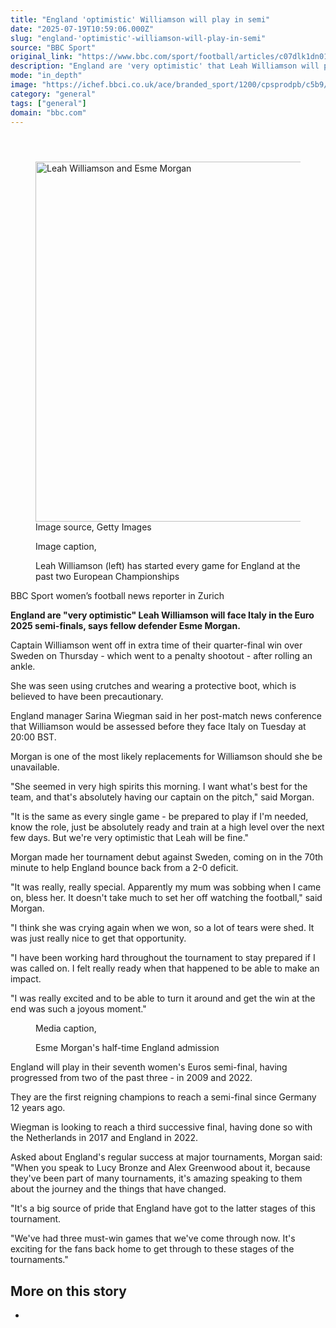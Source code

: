 ```yaml
---
title: "England 'optimistic' Williamson will play in semi"
date: "2025-07-19T10:59:06.000Z"
slug: "england-'optimistic'-williamson-will-play-in-semi"
source: "BBC Sport"
original_link: "https://www.bbc.com/sport/football/articles/c07dlk1dn01o"
description: "England are 'very optimistic' that Leah Williamson will play against Italy in their Euro 2025 semi-final, says fellow defender Esme Morgan."
mode: "in_depth"
image: "https://ichef.bbci.co.uk/ace/branded_sport/1200/cpsprodpb/c5b9/live/c8fe1860-648c-11f0-83c2-4b494f18cf7b.jpg"
category: "general"
tags: ["general"]
domain: "bbc.com"
---
```

<div id="readability-page-1" class="page"><div><main id="main-content" data-testid="main-content"><article id="urn-bbc-ares--article-c07dlk1dn01o"><header data-component="headline-block"></header><div data-component="image-block"><figure><p><span><picture><source srcset="https://ichef.bbci.co.uk/ace/standard/240/cpsprodpb/c5b9/live/c8fe1860-648c-11f0-83c2-4b494f18cf7b.jpg.webp 240w, https://ichef.bbci.co.uk/ace/standard/320/cpsprodpb/c5b9/live/c8fe1860-648c-11f0-83c2-4b494f18cf7b.jpg.webp 320w, https://ichef.bbci.co.uk/ace/standard/480/cpsprodpb/c5b9/live/c8fe1860-648c-11f0-83c2-4b494f18cf7b.jpg.webp 480w, https://ichef.bbci.co.uk/ace/standard/624/cpsprodpb/c5b9/live/c8fe1860-648c-11f0-83c2-4b494f18cf7b.jpg.webp 624w, https://ichef.bbci.co.uk/ace/standard/800/cpsprodpb/c5b9/live/c8fe1860-648c-11f0-83c2-4b494f18cf7b.jpg.webp 800w, https://ichef.bbci.co.uk/ace/standard/976/cpsprodpb/c5b9/live/c8fe1860-648c-11f0-83c2-4b494f18cf7b.jpg.webp 976w" type="image/webp"><img alt="Leah Williamson and Esme Morgan" src="https://ichef.bbci.co.uk/ace/standard/1024/cpsprodpb/c5b9/live/c8fe1860-648c-11f0-83c2-4b494f18cf7b.jpg" srcset="https://ichef.bbci.co.uk/ace/standard/240/cpsprodpb/c5b9/live/c8fe1860-648c-11f0-83c2-4b494f18cf7b.jpg 240w, https://ichef.bbci.co.uk/ace/standard/320/cpsprodpb/c5b9/live/c8fe1860-648c-11f0-83c2-4b494f18cf7b.jpg 320w, https://ichef.bbci.co.uk/ace/standard/480/cpsprodpb/c5b9/live/c8fe1860-648c-11f0-83c2-4b494f18cf7b.jpg 480w, https://ichef.bbci.co.uk/ace/standard/624/cpsprodpb/c5b9/live/c8fe1860-648c-11f0-83c2-4b494f18cf7b.jpg 624w, https://ichef.bbci.co.uk/ace/standard/800/cpsprodpb/c5b9/live/c8fe1860-648c-11f0-83c2-4b494f18cf7b.jpg 800w, https://ichef.bbci.co.uk/ace/standard/976/cpsprodpb/c5b9/live/c8fe1860-648c-11f0-83c2-4b494f18cf7b.jpg 976w" width="1024" height="576"></picture></span><span role="text"><span>Image source, </span>Getty Images</span></p><figcaption><span>Image caption, </span><p>Leah Williamson (left) has started every game for England at the past two European Championships</p></figcaption></figure></div><div data-component="byline-block"><p>BBC Sport women’s football news reporter in Zurich</p></div><div data-component="text-block"><p><b>England are "very optimistic" Leah Williamson will face Italy in the Euro 2025 semi-finals, says fellow defender Esme Morgan.</b></p><p>Captain Williamson went off in extra time of their quarter-final win over Sweden on Thursday - which went to a penalty shootout - after rolling an ankle.</p><p>She was seen using crutches and wearing a protective boot, which is believed to have been precautionary. </p><p>England manager Sarina Wiegman said in her post-match news conference that Williamson would be assessed before they face Italy on Tuesday at 20:00 BST. </p><p>Morgan is one of the most likely replacements for Williamson should she be unavailable.</p><p>"She seemed in very high spirits this morning. I want what's best for the team, and that's absolutely having our captain on the pitch," said Morgan.</p></div><div data-component="text-block"><p>"It is the same as every single game - be prepared to play if I'm needed, know the role, just be absolutely ready and train at a high level over the next few days. But we're very optimistic that Leah will be fine."</p><p>Morgan made her tournament debut against Sweden, coming on in the 70th minute to help England bounce back from a 2-0 deficit.</p><p>"It was really, really special. Apparently my mum was sobbing when I came on, bless her. It doesn't take much to set her off watching the football," said Morgan. </p><p>"I think she was crying again when we won, so a lot of tears were shed. It was just really nice to get that opportunity.</p><p>"I have been working hard throughout the tournament to stay prepared if I was called on. I felt really ready when that happened to be able to make an impact. </p><p>"I was really excited and to be able to turn it around and get the win at the end was such a joyous moment."</p></div><div data-component="media-block"><figure><figcaption><span>Media caption, </span><p>Esme Morgan's half-time England admission</p></figcaption></figure></div><div data-component="text-block"><p>England will play in their seventh women's Euros semi-final, having progressed from two of the past three - in 2009 and 2022.</p><p>They are the first reigning champions to reach a semi-final since Germany 12 years ago.</p><p>Wiegman is looking to reach a third successive final, having done so with the Netherlands in 2017 and England in 2022.</p><p>Asked about England's regular success at major tournaments, Morgan said: "When you speak to Lucy Bronze and Alex Greenwood about it, because they've been part of many tournaments, it's amazing speaking to them about the journey and the things that have changed.</p><p>"It's a big source of pride that England have got to the latter stages of this tournament.</p><p>"We've had three must-win games that we've come through now. It's exciting for the fans back home to get through to these stages of the tournaments."</p></div><section data-component="links-block"><p><h2 type="normal">More on this story</h2></p><ul role="list"><li></li></ul></section></article></main></div></div>